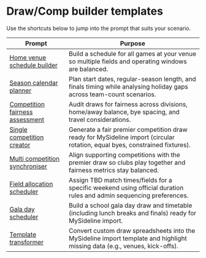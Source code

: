 # Draw/Comp builder templates

Use the shortcuts below to jump into the prompt that suits your scenario.

| Prompt | Purpose |
| --- | --- |
| [Home venue schedule builder](home-venue-schedule.md) | Build a schedule for all games at your venue so multiple fields and operating windows are balanced. |
| [Season calendar planner](season-calendar-planner.md) | Plan start dates, regular-season length, and finals timing while analysing holiday gaps across team-count scenarios. |
| [Competition fairness assessment](competition-fairness-assessment.md) | Audit draws for fairness across divisions, home/away balance, bye spacing, and travel considerations. |
| [Single competition creator](competition-upload-planner.md) | Generate a fair premier competition draw ready for MySideline import (circular rotation, equal byes, constrained fixtures). |
| [Multi competition synchroniser](multi-competition-synchroniser.md) | Align supporting competitions with the premier draw so clubs play together and fairness metrics stay balanced. |
| [Field allocation scheduler](field-allocation-scheduler.md) | Assign TBD match times/fields for a specific weekend using official duration rules and admin sequencing preferences. |
| [Gala day scheduler](gala-day-scheduler.md) | Build a school gala day draw and timetable (including lunch breaks and finals) ready for MySideline import. |
| [Template transformer](template-transformer.md) | Convert custom draw spreadsheets into the MySideline import template and highlight missing data (e.g., venues, kick-offs). |

